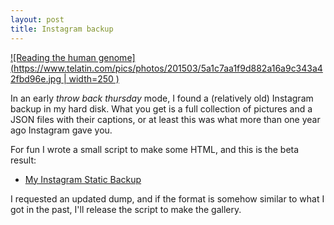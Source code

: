```yaml
---
layout: post
title: Instagram backup
---
```


[![Reading the human genome](https://www.telatin.com/pics/photos/201503/5a1c7aa1f9d882a16a9c343a42fbd96e.jpg | width=250
)](https://www.telatin.com/pics/instagram/)

In an early *throw back thursday* mode, I found a (relatively old) Instagram backup in my hard disk. 
What you get is a full collection of pictures and a JSON files with their captions, or at least this was what more than
one year ago Instagram gave you.

For fun I wrote a small script to make some HTML, and this is the beta result:

 * [My Instagram Static Backup](https://www.telatin.com/pics/instagram/)

I requested an updated dump, and if the format is somehow similar to what I got in the past, I'll release the script
to make the gallery.
